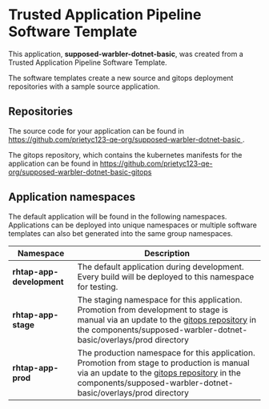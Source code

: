 # Trusted Application Pipeline Software Template

This application, **supposed-warbler-dotnet-basic**, was created from a Trusted Application Pipeline Software Template.

The software templates create a new source and gitops deployment repositories with a sample source application. 

## Repositories

The source code for your application can be found in [https://github.com/prietyc123-qe-org/supposed-warbler-dotnet-basic ](https://github.com/prietyc123-qe-org/supposed-warbler-dotnet-basic ).
 
The gitops repository, which contains the kubernetes manifests for the application can be found in 
[https://github.com/prietyc123-qe-org/supposed-warbler-dotnet-basic-gitops ](https://github.com/prietyc123-qe-org/supposed-warbler-dotnet-basic-gitops ) 

## Application namespaces 

The default application will be found in the following namespaces. Applications can be deployed into unique namespaces or multiple software templates can also bet generated into the same group namespaces.  

|  Namespace   |  Description   |  
| -------- | -------- |   
| **rhtap-app-development** | The default application during development. Every build will be deployed to this namespace for testing. | 
| **rhtap-app-stage** | The staging namespace for this application. Promotion from development to stage is manual via an update to the [gitops repository](https://github.com/prietyc123-qe-org/supposed-warbler-dotnet-basic-gitops ) in the components/supposed-warbler-dotnet-basic/overlays/prod directory |  
| **rhtap-app-prod** | The production namespace for this application. Promotion from stage to production is manual via an update to the [gitops repository](https://github.com/prietyc123-qe-org/supposed-warbler-dotnet-basic-gitops ) in the components/supposed-warbler-dotnet-basic/overlays/prod directory | 